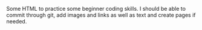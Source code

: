 Some HTML to practice some beginner coding skills.
I should be able to commit through git, add images and links as well as text and create pages if needed.